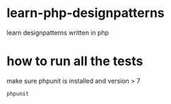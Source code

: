 # learn-php-designpatterns
learn designpatterns written in php

# how to run all the tests
 make sure phpunit is installed and version > 7
 
 `phpunit`

